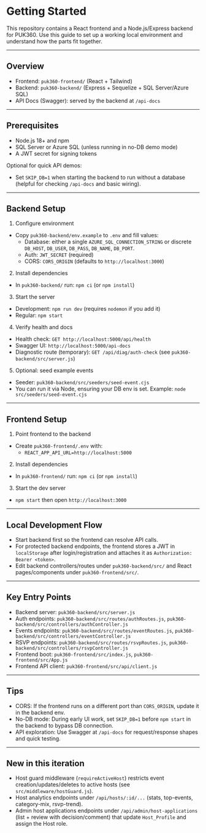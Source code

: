 # Getting Started

This repository contains a React frontend and a Node.js/Express backend for PUK360. Use this guide to set up a working local environment and understand how the parts fit together.

---

## Overview

- Frontend: `puk360-frontend/` (React + Tailwind)
- Backend: `puk360-backend/` (Express + Sequelize + SQL Server/Azure SQL)
- API Docs (Swagger): served by the backend at `/api-docs`

---

## Prerequisites

- Node.js 18+ and npm
- SQL Server or Azure SQL (unless running in no-DB demo mode)
- A JWT secret for signing tokens

Optional for quick API demos:
- Set `SKIP_DB=1` when starting the backend to run without a database (helpful for checking `/api-docs` and basic wiring).

---

## Backend Setup

1) Configure environment
- Copy `puk360-backend/env.example` to `.env` and fill values:
  - Database: either a single `AZURE_SQL_CONNECTION_STRING` or discrete `DB_HOST`, `DB_USER`, `DB_PASS`, `DB_NAME`, `DB_PORT`.
  - Auth: `JWT_SECRET` (required)
  - CORS: `CORS_ORIGIN` (defaults to `http://localhost:3000`)

2) Install dependencies
- In `puk360-backend/` run: `npm ci` (or `npm install`)

3) Start the server
- Development: `npm run dev` (requires `nodemon` if you add it)
- Regular: `npm start`

4) Verify health and docs
- Health check: `GET http://localhost:5000/api/health`
- Swagger UI: `http://localhost:5000/api-docs`
- Diagnostic route (temporary): `GET /api/diag/auth-check` (see `puk360-backend/src/server.js`)

5) Optional: seed example events
- Seeder: `puk360-backend/src/seeders/seed-event.cjs`
- You can run it via Node, ensuring your DB env is set. Example: `node src/seeders/seed-event.cjs`

---

## Frontend Setup

1) Point frontend to the backend
- Create `puk360-frontend/.env` with:
  - `REACT_APP_API_URL=http://localhost:5000`

2) Install dependencies
- In `puk360-frontend/` run: `npm ci` (or `npm install`)

3) Start the dev server
- `npm start` then open `http://localhost:3000`

---

## Local Development Flow

- Start backend first so the frontend can resolve API calls.
- For protected backend endpoints, the frontend stores a JWT in `localStorage` after login/registration and attaches it as `Authorization: Bearer <token>`.
- Edit backend controllers/routes under `puk360-backend/src/` and React pages/components under `puk360-frontend/src/`.

---

## Key Entry Points

- Backend server: `puk360-backend/src/server.js`
- Auth endpoints: `puk360-backend/src/routes/authRoutes.js`, `puk360-backend/src/controllers/authController.js`
- Events endpoints: `puk360-backend/src/routes/eventRoutes.js`, `puk360-backend/src/controllers/eventController.js`
- RSVP endpoints: `puk360-backend/src/routes/rsvpRoutes.js`, `puk360-backend/src/controllers/rsvpController.js`
- Frontend boot: `puk360-frontend/src/index.js`, `puk360-frontend/src/App.js`
- Frontend API client: `puk360-frontend/src/api/client.js`

---

## Tips

- CORS: If the frontend runs on a different port than `CORS_ORIGIN`, update it in the backend env.
- No-DB mode: During early UI work, set `SKIP_DB=1` before `npm start` in the backend to bypass DB connection.
- API exploration: Use Swagger at `/api-docs` for request/response shapes and quick testing.

---

## New in this iteration

- Host guard middleware (`requireActiveHost`) restricts event creation/updates/deletes to active hosts (see `src/middleware/hostGuard.js`).
- Host analytics endpoints under `/api/hosts/:id/...` (stats, top-events, category-mix, rsvp-trend).
- Admin host applications endpoints under `/api/admin/host-applications` (list + review with decision/comment) that update `Host_Profile` and assign the Host role.

